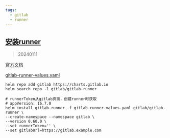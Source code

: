 ```yaml
---
tags:
  - gitlab
  - runner
---
```


## [安装runner](https://docs.gitlab.com/charts/charts/gitlab/gitlab-runner/)

> 20240111

[官方文档](https://docs.gitlab.com/runner/install/kubernetes.html)

[gitlab-runner-values.yaml](manifests/gitlab-runner-values.yaml)

```shell
helm repo add gitlab https://charts.gitlab.io
helm search repo -l gitlab/gitlab-runner

# runnerToken从gitlab页面，创建runner时获取
# appVersion: 16.7.0
helm install gitlab-runner -f gitlab-runner-values.yaml gitlab/gitlab-runner \
--create-namespace --namespace gitlab \
--version 0.60.0 \
--set runnerToken='' \
--set gitlabUrl=https://gitlab.example.com 
```

